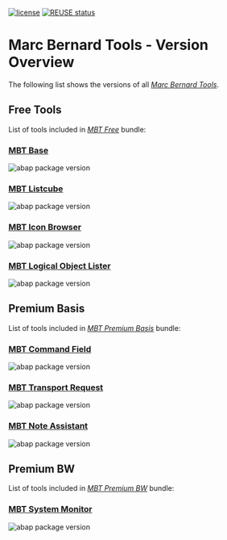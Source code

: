 [![license](https://img.shields.io/github/license/Marc-Bernard-Tools/Marc-Bernard-Tools-Versions)](LICENSE)
[![REUSE status](https://api.reuse.software/badge/github.com/Marc-Bernard-Tools/Marc-Bernard-Tools-Versions)](https://api.reuse.software/info/github.com/Marc-Bernard-Tools/Marc-Bernard-Tools-Versions)

# Marc Bernard Tools - Version Overview

The following list shows the versions of all [*Marc Bernard Tools*](https://marcbernardtools.com).

## Free Tools

List of tools included in [*MBT Free*](https://marcbernardtools.com/downloads/marc-bernard-tools-free) bundle:

### [MBT Base](https://marcbernardtools.com/downloads/mbt-base)

![abap package version](https://img.shields.io/endpoint?url=https://shield.abap.space/version-shield-json/github/Marc-Bernard-Tools/Marc-Bernard-Tools-Versions/.apack-manifest.xml/dependencies/github.com/Marc-Bernard-Tools/MBT-Base&label=version&color=darkgray)

### [MBT Listcube](https://marcbernardtools.com/downloads/mbt-listcube)

![abap package version](https://img.shields.io/endpoint?url=https://shield.abap.space/version-shield-json/github/Marc-Bernard-Tools/Marc-Bernard-Tools-Versions/.apack-manifest.xml/dependencies/github.com/Marc-Bernard-Tools/MBT-Listcube&label=version&color=darkgray)

### [MBT Icon Browser](https://marcbernardtools.com/downloads/mbt-icon-browser)

![abap package version](https://img.shields.io/endpoint?url=https://shield.abap.space/version-shield-json/github/Marc-Bernard-Tools/Marc-Bernard-Tools-Versions/.apack-manifest.xml/dependencies/github.com/Marc-Bernard-Tools/MBT-Icon-Browser&label=version&color=darkgray)

### [MBT Logical Object Lister](https://marcbernardtools.com/downloads/mbt-logical-object-lister)

![abap package version](https://img.shields.io/endpoint?url=https://shield.abap.space/version-shield-json/github/Marc-Bernard-Tools/Marc-Bernard-Tools-Versions/.apack-manifest.xml/dependencies/github.com/Marc-Bernard-Tools/MBT-Logical-Object-Lister&label=version&color=darkgray)

## Premium Basis

List of tools included in [*MBT Premium Basis*](https://marcbernardtools.com/downloads/marc-bernard-tools-premium-basis) bundle:

### [MBT Command Field](https://marcbernardtools.com/downloads/mbt-command-field)

![abap package version](https://img.shields.io/endpoint?url=https://shield.abap.space/version-shield-json/github/Marc-Bernard-Tools/Marc-Bernard-Tools-Versions/.apack-manifest.xml/dependencies/github.com/Marc-Bernard-Tools/MBT-Command-Field&label=version&color=blue)

### [MBT Transport Request](https://marcbernardtools.com/downloads/mbt-transport-request)

![abap package version](https://img.shields.io/endpoint?url=https://shield.abap.space/version-shield-json/github/Marc-Bernard-Tools/Marc-Bernard-Tools-Versions/.apack-manifest.xml/dependencies/github.com/Marc-Bernard-Tools/MBT-Transport-Request&label=version&color=blue)

### [MBT Note Assistant](https://marcbernardtools.com/downloads/mbt-note-assistant)

![abap package version](https://img.shields.io/endpoint?url=https://shield.abap.space/version-shield-json/github/Marc-Bernard-Tools/Marc-Bernard-Tools-Versions/.apack-manifest.xml/dependencies/github.com/Marc-Bernard-Tools/MBT-Note-Assistant&label=version&color=blue)

## Premium BW

List of tools included in [*MBT Premium BW*](https://marcbernardtools.com/downloads/marc-bernard-tools-premium-bw) bundle:

### [MBT System Monitor](https://marcbernardtools.com/downloads/mbt-system-monitor)

![abap package version](https://img.shields.io/endpoint?url=https://shield.abap.space/version-shield-json/github/Marc-Bernard-Tools/Marc-Bernard-Tools-Versions/.apack-manifest.xml/dependencies/github.com/Marc-Bernard-Tools/MBT-System-Monitor&label=version&color=orange)
